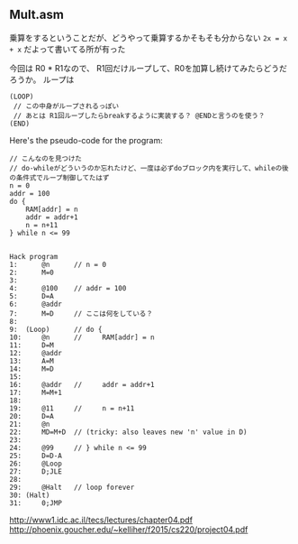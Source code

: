 ## Mult.asm
乗算をするということだが、どうやって乗算するかそもそも分からない
`2x = x + x` だよって書いてる所が有った

今回は R0 * R1なので、 R1回だけループして、R0を加算し続けてみたらどうだろうか。
ループは

```
(LOOP)
 // この中身がループされるっぽい
 // あとは R1回ループしたらbreakするように実装する？ @ENDと言うのを使う？
(END)
```

Here's the pseudo-code for the program:

```
// こんなのを見つけた
// do-whileがどういうのか忘れたけど、一度は必ずdoブロック内を実行して、whileの後の条件式でループ制御してたはず
n = 0
addr = 100
do {
    RAM[addr] = n
    addr = addr+1
    n = n+11
} while n <= 99


Hack program
1:      @n      // n = 0
2:      M=0
3:
4:      @100    // addr = 100
5:      D=A
6:      @addr
7:      M=D     // ここは何をしている？
8:
9:  (Loop)      // do {
10:     @n      //     RAM[addr] = n
11:     D=M
12:     @addr
13:     A=M
14:     M=D
15:
16:     @addr   //     addr = addr+1
17:     M=M+1
18:
19:     @11     //     n = n+11
20:     D=A
21:     @n
22:     MD=M+D  // (tricky: also leaves new 'n' value in D)
23:
24:     @99     // } while n <= 99
25:     D=D-A
26:     @Loop
27:     D;JLE
28:
29:     @Halt   // loop forever
30: (Halt)
31:     0;JMP
```

http://www1.idc.ac.il/tecs/lectures/chapter04.pdf
http://phoenix.goucher.edu/~kelliher/f2015/cs220/project04.pdf